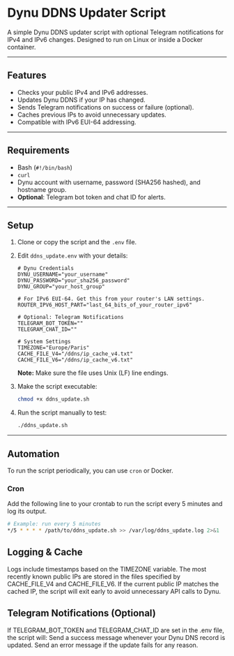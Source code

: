 # Dynu DDNS Updater Script
A simple Dynu DDNS updater script with optional Telegram notifications for IPv4 and IPv6 changes. Designed to run on Linux or inside a Docker container.

---

## Features
* Checks your public IPv4 and IPv6 addresses.
* Updates Dynu DDNS if your IP has changed.
* Sends Telegram notifications on success or failure (optional).
* Caches previous IPs to avoid unnecessary updates.
* Compatible with IPv6 EUI-64 addressing.

---

## Requirements
* Bash (`#!/bin/bash`)
* `curl`
* Dynu account with username, password (SHA256 hashed), and hostname group.
* **Optional**: Telegram bot token and chat ID for alerts.

---

## Setup

1.  Clone or copy the script and the `.env` file.
2.  Edit `ddns_update.env` with your details:
    ```shell
    # Dynu Credentials
    DYNU_USERNAME="your_username"
    DYNU_PASSWORD="your_sha256_password"
    DYNU_GROUP="your_host_group"

    # For IPv6 EUI-64. Get this from your router's LAN settings.
    ROUTER_IPV6_HOST_PART="last_64_bits_of_your_router_ipv6"

    # Optional: Telegram Notifications
    TELEGRAM_BOT_TOKEN=""
    TELEGRAM_CHAT_ID=""

    # System Settings
    TIMEZONE="Europe/Paris"
    CACHE_FILE_V4="/ddns/ip_cache_v4.txt"
    CACHE_FILE_V6="/ddns/ip_cache_v6.txt"
    ```
    **Note:** Make sure the file uses Unix (LF) line endings.

3.  Make the script executable:
    ```bash
    chmod +x ddns_update.sh
    ```

4.  Run the script manually to test:
    ```bash
    ./ddns_update.sh
    ```

---

## Automation
To run the script periodically, you can use `cron` or Docker.

### Cron
Add the following line to your crontab to run the script every 5 minutes and log its output.

```bash
# Example: run every 5 minutes
*/5 * * * * /path/to/ddns_update.sh >> /var/log/ddns_update.log 2>&1
```

## Logging & Cache
Logs include timestamps based on the TIMEZONE variable.
The most recently known public IPs are stored in the files specified by CACHE_FILE_V4 and CACHE_FILE_V6.
If the current public IP matches the cached IP, the script will exit early to avoid unnecessary API calls to Dynu.

## Telegram Notifications (Optional)
If TELEGRAM_BOT_TOKEN and TELEGRAM_CHAT_ID are set in the .env file, the script will:
Send a success message whenever your Dynu DNS record is updated.
Send an error message if the update fails for any reason.
